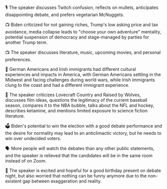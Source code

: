🎙️ The speaker discusses Twitch confusion, reflects on mullets, anticipates disappointing debate, and prefers vegetarian McNuggets.

📺 Biden criticized for not gaining riches, Trump's low asking price and tax avoidance, media collapse leads to "choose your own adventure" mentality, potential suspension of democracy and stage-managed by parties for another Trump term.

📺 The speaker discusses literature, music, upcoming movies, and personal preferences.

📝 German Americans and Irish immigrants had different cultural experiences and impacts in America, with German Americans settling in the Midwest and facing challenges during world wars, while Irish immigrants clung to the coast and had a different immigrant experience.

🎥 The speaker criticizes Lovecraft Country and Raised by Wolves, discusses film ideas, questions the legitimacy of the current baseball season, compares it to the NBA bubble, talks about the NFL and hockey, describes ketamine, and mentions limited exposure to science fiction literature.

🗳️ Biden's potential to win the election with a good debate performance and the desire for normality may lead to an anticlimactic victory, but he needs to win over undecided voters.

🗣️ More people will watch the debates than any other public statements, and the speaker is relieved that the candidates will be in the same room instead of on Zoom.

🎉 The speaker is excited and hopeful for a good birthday present on debate night, but also worried that nothing can be funny anymore due to the non-existent gap between exaggeration and reality.

